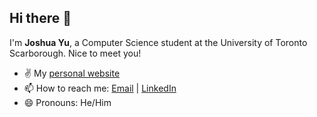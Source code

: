 ## Hi there 👋

I'm **Joshua Yu**, a Computer Science student at the University of Toronto Scarborough. Nice to meet you!

- ✌️ My [personal website](https://joshuajyu.com)
- 📫 How to reach me: [Email](mailto:joshua.yu@mail.utoronto.ca) | [LinkedIn](https://www.linkedin.com/in/joshua-j-yu/)  
- 😄 Pronouns: He/Him  
